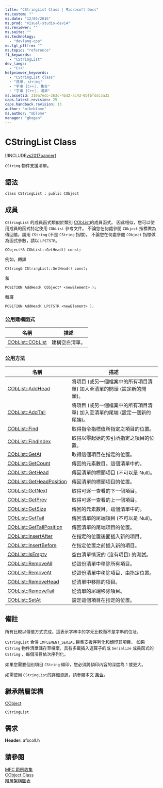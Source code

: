 ```yaml
---
title: "CStringList Class | Microsoft Docs"
ms.custom: ""
ms.date: "12/05/2016"
ms.prod: "visual-studio-dev14"
ms.reviewer: ""
ms.suite: ""
ms.technology: 
  - "devlang-cpp"
ms.tgt_pltfrm: ""
ms.topic: "reference"
f1_keywords: 
  - "CStringList"
dev_langs: 
  - "C++"
helpviewer_keywords: 
  - "CStringList class"
  - "清單, string"
  - "字串 [C++], 集合"
  - "字串 [C++], 清單"
ms.assetid: 310a7edb-263c-4bd2-ac43-0bfbfddc5a33
caps.latest.revision: 25
caps.handback.revision: 13
author: "mikeblome"
ms.author: "mblome"
manager: "ghogen"
---
```

# CStringList Class
[!INCLUDE[vs2017banner](../../assembler/inline/includes/vs2017banner.md)]

`CString` 物件支援清單。  
  
## 語法  
  
```  
class CStringList : public CObject  
```  
  
## 成員  
 `CStringList` 的成員函式類似於類別 [CObList](../../mfc/reference/coblist-class.md)的成員函式。  因此相似，您可以使用成員的函式特定使用 `CObList` 參考文件。  不論您在何處參閱 `CObject` 指標做為傳回值，請用 `CString` \(不是 `CString` 指標\)。  不論您在何處參閱 `CObject` 指標做為函式參數，請以 `LPCTSTR`。  
  
 `CObject*& CObList::GetHead() const;`  
  
 例如，轉譯  
  
 `CString& CStringList::GetHead() const;`  
  
 和  
  
 `POSITION AddHead( CObject* <newElement> );`  
  
 轉譯  
  
 `POSITION AddHead( LPCTSTR <newElement> );`  
  
### 公用建構函式  
  
|名稱|描述|  
|--------|--------|  
|[CObList::CObList](../Topic/CObList::CObList.md)|建構空白清單。|  
  
### 公用方法  
  
|名稱|描述|  
|--------|--------|  
|[CObList::AddHead](../Topic/CObList::AddHead.md)|將項目 \(或另一個檔案中的所有項目清單\) 加入至清單的開頭 \(設定新的開頭\)。|  
|[CObList::AddTail](../Topic/CObList::AddTail.md)|將項目 \(或另一個檔案中的所有項目清單\) 加入至清單的尾端 \(設定一個新的尾端\)。|  
|[CObList::Find](../Topic/CObList::Find.md)|取得指令指標值所指定之項目的位置。|  
|[CObList::FindIndex](../Topic/CObList::FindIndex.md)|取得以零起始的索引所指定之項目的位置。|  
|[CObList::GetAt](../Topic/CObList::GetAt.md)|取得這個項目在指定的位置。|  
|[CObList::GetCount](../Topic/CObList::GetCount.md)|傳回的元素數目。這個清單中的。|  
|[CObList::GetHead](../Topic/CObList::GetHead.md)|傳回清單的標頭項目 \(不可以是 Null\)。|  
|[CObList::GetHeadPosition](../Topic/CObList::GetHeadPosition.md)|傳回清單的標頭項目的位置。|  
|[CObList::GetNext](../Topic/CObList::GetNext.md)|取得可逐一查看的下一個項目。|  
|[CObList::GetPrev](../Topic/CObList::GetPrev.md)|取得可逐一查看的上一個項目。|  
|[CObList::GetSize](../Topic/CObList::GetSize.md)|傳回的元素數目。這個清單中的。|  
|[CObList::GetTail](../Topic/CObList::GetTail.md)|傳回清單的尾端項目 \(不可以是 Null\)。|  
|[CObList::GetTailPosition](../Topic/CObList::GetTailPosition.md)|傳回清單的尾端項目的位置。|  
|[CObList::InsertAfter](../Topic/CObList::InsertAfter.md)|在指定的位置後面插入新的項目。|  
|[CObList::InsertBefore](../Topic/CObList::InsertBefore.md)|在指定位置之前插入新的項目。|  
|[CObList::IsEmpty](../Topic/CObList::IsEmpty.md)|空白清單情況的 \(沒有項目\) 的測試。|  
|[CObList::RemoveAll](../Topic/CObList::RemoveAll.md)|從這份清單中移除所有項目。|  
|[CObList::RemoveAt](../Topic/CObList::RemoveAt.md)|從這份清單中移除項目，由指定位置。|  
|[CObList::RemoveHead](../Topic/CObList::RemoveHead.md)|從清單中移除的項目。|  
|[CObList::RemoveTail](../Topic/CObList::RemoveTail.md)|從清單的尾端移除項目。|  
|[CObList::SetAt](../Topic/CObList::SetAt.md)|設定這個項目在指定的位置。|  
  
## 備註  
 所有比較以傳值方式完成，這表示字串中的字元比較而不是字串的位址。  
  
 `CStringList` 合併 `IMPLEMENT_SERIAL` 巨集支援序列化和傾印其項目。  如果 `CString` 物件清單儲存至檔案，具有多載插入運算子的或 `Serialize` 成員函式的 `CString` ，每個項目依次序列化。  
  
 如果您需要個別項目 `CString` 傾印，您必須將傾印內容的深度為 1 或更大。  
  
 如需使用 `CStringList`的詳細資訊，請參閱本文 [集合](../../mfc/collections.md)。  
  
## 繼承階層架構  
 [CObject](../../mfc/reference/cobject-class.md)  
  
 `CStringList`  
  
## 需求  
 **Header:** afxcoll.h  
  
## 請參閱  
 [MFC 範例收集](../../top/visual-cpp-samples.md)   
 [CObject Class](../../mfc/reference/cobject-class.md)   
 [階層架構圖表](../../mfc/hierarchy-chart.md)